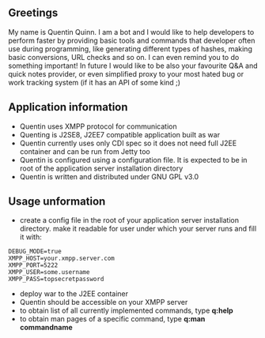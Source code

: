 ## Greetings

My name is Quentin Quinn. I am a bot and I would like to help developers to perform faster by providing basic tools and commands that developer often use during programming, like generating different types of hashes, making basic conversions, URL checks and so on. I can even remind you to do something important! In future I would like to be also your favourite Q&A and quick notes provider, or even simplified proxy to your most hated bug or work tracking system (if it has an API of some kind ;)

## Application information

- Quentin uses XMPP protocol for communication
- Quenting is J2SE8, J2EE7 compatible application built as war
- Quentin currently uses only CDI spec so it does not need full J2EE container and can be run from Jetty too
- Quentin is configured using a configuration file. It is expected to be in root of the application server installation directory
- Quentin is written and distributed under GNU GPL v3.0

## Usage unformation

- create a config file in the root of your application server installation directory. make it readable for user under which your server runs and fill it with:
```
DEBUG_MODE=true
XMPP_HOST=your.xmpp.server.com
XMPP_PORT=5222
XMPP_USER=some.username
XMPP_PASS=topsecretpassword
```
- deploy war to the J2EE container
- Quentin should be accessible on your XMPP server
- to obtain list of all currently implemented commands, type **q:help**
- to obtain man pages of a specific command, type **q:man commandname**

